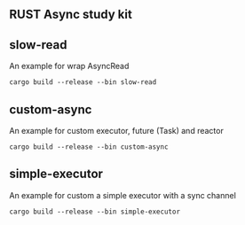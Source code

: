 RUST Async study kit
---

## slow-read

An example for wrap AsyncRead

```
cargo build --release --bin slow-read
```

## custom-async

An example for custom executor, future (Task) and reactor 

```
cargo build --release --bin custom-async
```

## simple-executor

An example for custom a simple executor with a sync channel

```
cargo build --release --bin simple-executor
```
